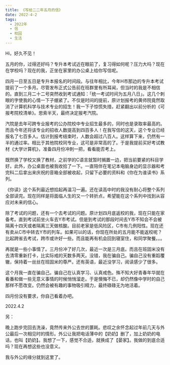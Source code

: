 ```yaml
---
title: 《写给二二年五月的信》
date: 2022-4-2
tags:
  - 2022年
  - 信
  - 校园
  - 生活
---
```


Hi，好久不见！

五月的你，过得还好吗？专升本考试近在眼前了，复习得如何呢？压力大吗？现在在学校吗？现在的我，正坐在家里的办公桌上给你写信呢。

四月一日至五日是专升本报名的时间段。与往年相比，今年H市那边的专升本考试提前了一个多月。尽管发布正式公告前在班群里有所耳闻，但当时的我是不相信的。直到三月二十二号突然收到考试通知：「统一考试时间为五月八日」。这几个刺眼的字使我的心情一下子绷紧了。不仅是时间的提前，原计划报考的黄师院竟然取消了计算机科学与技术专业的招生！我一下子惊慌失措，赶紧翻出以前分析的《可报考院校清单》。思索半天，最终决定报考汽院。

汽院是去年可跨专业报考的公办院校中专业招生最多的，同时也是录取率最高的。而且今年还将该专业的招收人数提高到四百多人！在我写信的这天，这个专业已经报名了七百多人。估计到报考结束时，人数会超过八百人。这样算下来，仍然有一半的通过率。相比于其他院校同专业，这可是非常高的了。于是我提前买好考试教材《大学计算机》，准备四月份冲刺一把，看看能否考上。

既然换了学校又换了教材，之前学的C语言就暂时搁置一边，把当前要紧的科目学好。此外，办公桌面也被我收拾了一下。一直陪伴在笔记本电脑身边的显示器和考完科二后拿出来庆祝的音箱全部被收起，只留下必要的资料和《你在为谁读书》系列。

《你读》这个系列最近想拾起再温习一遍。还在读高中时的我没有耐心将整个系列全部读完。现在同样是将面临人生的又一个转折点，希望能在这个系列中找到从容应对未来的信心。

除了考试的问题，还有一个去考试的问题。原计划四月底返校的我，现在只能在家备考。直到考试前坐火车去Y市考试。但是到考试的那段时间去Y市不知会不会被隔离十四天或者隔离三天做核酸。目前老家是低风险区，C市有几例阳性。现在还有卖从C市中转去Y市的列车。如果可以的话，你现在所处的五月能不能返校呢？比起跨省去考试，跨市或许好一些。而且能再有机会回到寝室住，和同学聚餐。。。

再就是一些小事情了。三月份冲了好几次，最近一次是三月底。而且在班固米没有去清零重新打卡，比实际戒的天数多两天。没错，我在骗自己。骗自己没有重蹈覆辙，保持着一丝丝在班固米的尊严。还有英语，最近没学习，阅读感少了很多。

这个月我一直在骗自己。骗自己在认真学习、认真戒色。殊不知大好青春年华就在看番和做一些无意义事情的时候悄悄溜走。于是懊悔不已，却仍然像中学时的自己那样不愿改变。仍然会被有趣的事物吸引精力，最终碌碌无为地活着。

四月份没有要求，你自己看着办吧。

2022.4.2

另：

晚上跑步完回去洗澡，竟然传来外公去世的噩耗。悲叹之余怀念起过年前几天与外公最后一次相见时的情形。外公让我把电话薄中的【奶奶】删了，加上奶奶的电话，也叫【奶奶】。我想了一下，感觉不合适，就换成了【晏家】。我做的到底合适吗？现在再想这些也没意义。

我与外公的缘分就到这里了。
